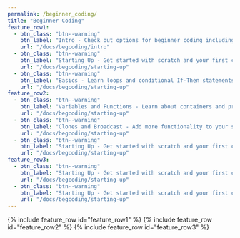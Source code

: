 ```yaml
---
permalink: /beginner_coding/
title: "Beginner Coding"
feature_row1:
  - btn_class: "btn--warning"
    btn_label: "Intro - Check out options for beginner coding including scratch"
    url: "/docs/begcoding/intro"
  - btn_class: "btn--warning"
    btn_label: "Starting Up - Get started with scratch and your first code"
    url: "/docs/begcoding/starting-up"
  - btn_class: "btn--warning"
    btn_label: "Basics - Learn loops and conditional If-Then statements"
    url: "/docs/begcoding/starting-up"
feature_row2:
  - btn_class: "btn--warning"
    btn_label: "Variables and Functions - Learn about containers and procedures"
    url: "/docs/begcoding/starting-up"
  - btn_class: "btn--warning"
    btn_label: "Clones and Broadcast - Add more functionality to your sprites"
    url: "/docs/begcoding/starting-up"
  - btn_class: "btn--warning"
    btn_label: "Starting Up - Get started with scratch and your first code"
    url: "/docs/begcoding/starting-up"
feature_row3:
  - btn_class: "btn--warning"
    btn_label: "Starting Up - Get started with scratch and your first code"
    url: "/docs/begcoding/starting-up"
  - btn_class: "btn--warning"
    btn_label: "Starting Up - Get started with scratch and your first code"
    url: "/docs/begcoding/starting-up"
---
```


{% include feature_row id="feature_row1" %}
{% include feature_row id="feature_row2" %}
{% include feature_row id="feature_row3" %}